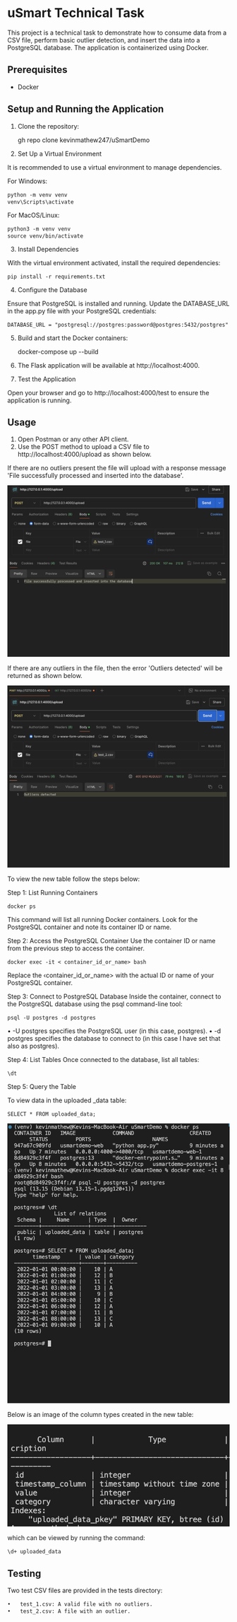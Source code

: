 # uSmart Technical Task

This project is a technical task to demonstrate how to consume data from a CSV file, perform basic outlier detection, and insert the data into a PostgreSQL database. The application is containerized using Docker.

## Prerequisites

- Docker

## Setup and Running the Application

1. Clone the repository:

   gh repo clone kevinmathew247/uSmartDemo

2. Set Up a Virtual Environment

It is recommended to use a virtual environment to manage dependencies.

For Windows:
```
python -m venv venv
venv\Scripts\activate
```

For MacOS/Linux:
```
python3 -m venv venv
source venv/bin/activate
```

3. Install Dependencies

With the virtual environment activated, install the required dependencies:
```
pip install -r requirements.txt
```

4. Configure the Database

Ensure that PostgreSQL is installed and running. Update the DATABASE_URL in the app.py file with your PostgreSQL credentials:
```
DATABASE_URL = "postgresql://postgres:password@postgres:5432/postgres"
```


5.	Build and start the Docker containers:

    docker-compose up --build

6.	The Flask application will be available at http://localhost:4000.

7. Test the Application

Open your browser and go to http://localhost:4000/test to ensure the application is running.

## Usage

1.	Open Postman or any other API client.
2.	Use the POST method to upload a CSV file to http://localhost:4000/upload as shown below. 

If there are no outliers present the file will upload with a response message 'File successfully processed and inserted into the database'.

![alt text](./images/1665CDD4-7805-4C31-9723-A1F303F40B1D.jpeg)

If there are any outliers in the file, then the error 'Outliers detected' will be returned as shown below.

![alt text](./images/4470740E-0C3B-4835-BEE1-4B6984F03B7A.jpeg)

To view the new table follow the steps below:

Step 1: List Running Containers
```
docker ps
```

This command will list all running Docker containers. Look for the PostgreSQL container and note its container ID or name.

Step 2: Access the PostgreSQL Container
Use the container ID or name from the previous step to access the container.
```
docker exec -it < container_id_or_name> bash
```
Replace the ‹container_id_or_name> with the actual ID or name of your PostgreSQL container.

Step 3: Connect to PostgreSQL Database
Inside the container, connect to the PostgreSQL database using the psql command-line tool:
```
psql -U postgres -d postgres
```

• -U postgres specifies the PostgreSQL user (in this case, postgres).
• -d postgres specifies the database to connect to (in this case I have set that also as postgres).

Step 4: List Tables
Once connected to the database, list all tables:
```
\dt
```

Step 5: Query the Table

To view data in the uploaded _data table:

```
SELECT * FROM uploaded_data;
```



![alt text](./images/FF612435-333E-4BBC-8849-0863C915AB9C.jpeg)

Below is an image of the column types created in the new table:

![alt text](./images/48251DC9-5B48-4306-BD70-F668C7FBAF66_4_5005_c.jpeg)

which can be viewed by running the command:

```
\d+ uploaded_data 
```
## Testing

Two test CSV files are provided in the tests directory:

	•	test_1.csv: A valid file with no outliers.
	•	test_2.csv: A file with an outlier.